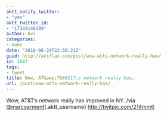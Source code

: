 ```yaml
---
aktt_notify_twitter:
- "yes"
aktt_twitter_id:
- "17383148389"
author: Avi
categories:
- none
date: "2010-06-29T22:56:21Z"
guid: http://aviflax.com/post/wow-atts-network-really-has/
id: 1087
tags:
- tweet
title: Wow, AT&amp;T&#8217;s network really has…
url: /post/wow-atts-network-really-has/
---
```

Wow, AT&T&#8217;s network really has improved in NY. /via @[marcoarment](http://twitter.com/marcoarment){.aktt_username} <a href="http://twitpic.com/214mm6" rel="nofollow">http://twitpic.com/214mm6</a>